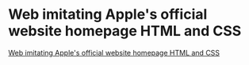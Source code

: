 # Web imitating Apple's official website homepage HTML and CSS
[Web imitating Apple's official website homepage HTML and CSS](https://aiwithcloud.com/2022/09/19/web_imitating_apples_official_website_homepage_html_and_css/)